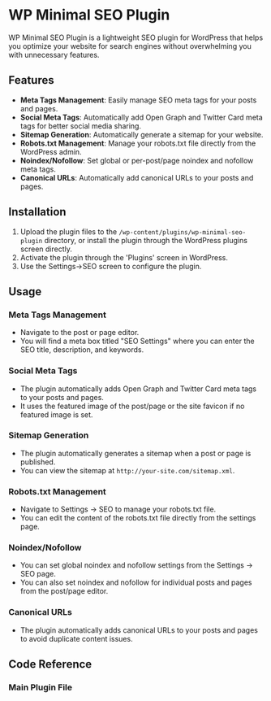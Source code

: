 # WP Minimal SEO Plugin

WP Minimal SEO Plugin is a lightweight SEO plugin for WordPress that helps you optimize your website for search engines without overwhelming you with unnecessary features.

## Features

- **Meta Tags Management**: Easily manage SEO meta tags for your posts and pages.
- **Social Meta Tags**: Automatically add Open Graph and Twitter Card meta tags for better social media sharing.
- **Sitemap Generation**: Automatically generate a sitemap for your website.
- **Robots.txt Management**: Manage your robots.txt file directly from the WordPress admin.
- **Noindex/Nofollow**: Set global or per-post/page noindex and nofollow meta tags.
- **Canonical URLs**: Automatically add canonical URLs to your posts and pages.

## Installation

1. Upload the plugin files to the `/wp-content/plugins/wp-minimal-seo-plugin` directory, or install the plugin through the WordPress plugins screen directly.
2. Activate the plugin through the 'Plugins' screen in WordPress.
3. Use the Settings->SEO screen to configure the plugin.

## Usage

### Meta Tags Management

- Navigate to the post or page editor.
- You will find a meta box titled "SEO Settings" where you can enter the SEO title, description, and keywords.

### Social Meta Tags

- The plugin automatically adds Open Graph and Twitter Card meta tags to your posts and pages.
- It uses the featured image of the post/page or the site favicon if no featured image is set.

### Sitemap Generation

- The plugin automatically generates a sitemap when a post or page is published.
- You can view the sitemap at `http://your-site.com/sitemap.xml`.

### Robots.txt Management

- Navigate to Settings -> SEO to manage your robots.txt file.
- You can edit the content of the robots.txt file directly from the settings page.

### Noindex/Nofollow

- You can set global noindex and nofollow settings from the Settings -> SEO page.
- You can also set noindex and nofollow for individual posts and pages from the post/page editor.

### Canonical URLs

- The plugin automatically adds canonical URLs to your posts and pages to avoid duplicate content issues.

## Code Reference

### Main Plugin File
